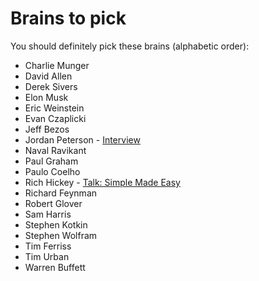 # Brains to pick

You should definitely pick these brains (alphabetic order):

- Charlie Munger
- David Allen
- Derek Sivers
- Elon Musk
- Eric Weinstein
- Evan Czaplicki
- Jeff Bezos
- Jordan Peterson - [Interview](https://tim.blog/2021/03/01/jordan-peterson/)
- Naval Ravikant
- Paul Graham
- Paulo Coelho
- Rich Hickey - [Talk: Simple Made Easy](www.infoq.com/presentations/Simple-Made-Easy)
- Richard Feynman 
- Robert Glover
- Sam Harris
- Stephen Kotkin
- Stephen Wolfram
- Tim Ferriss
- Tim Urban
- Warren Buffett

<!--
- Ausguste Escoffier
- Rollo Tomassi
- Milton Friedman
- Mark Manson
- Abbas (iran - photojournalist)
any females? Any non american?
- Pawel Kuczynski (illustrator)
- Mario Puppo (illustrator)
- Edward Tufte
- sarah tavel (ex pinterest ceo)
-->